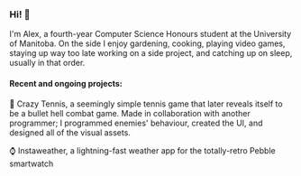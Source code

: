 ### Hi! 👋

I'm Alex, a fourth-year Computer Science Honours student at the University of Manitoba. On the side I enjoy gardening, cooking, playing video games, staying up way too late working on a side project, and catching up on sleep, usually in that order.

#### Recent and ongoing projects:

🎾 Crazy Tennis, a seemingly simple tennis game that later reveals itself to be a bullet hell combat game. Made in collaboration with another programmer; I programmed enemies' behaviour, created the UI, and designed all of the visual assets.

⌚ Instaweather, a lightning-fast weather app for the totally-retro Pebble smartwatch

<!--
**drkitt/drkitt** is a ✨ _special_ ✨ repository because its `README.md` (this file) appears on your GitHub profile.

Here are some ideas to get you started:

- 🔭 I’m currently working on ...
- 🌱 I’m currently learning ...
- 👯 I’m looking to collaborate on ...
- 🤔 I’m looking for help with ...
- 💬 Ask me about ...
- 📫 How to reach me: ...
- 😄 Pronouns: ...
- ⚡ Fun fact: ...
-->
